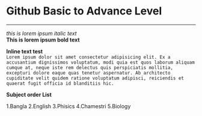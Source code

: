 <!-- github basic to advance level -->

# Github Basic to Advance Level  
---

_this is lorem ipsum italic text_  
__This is lorem ipsum bold text__  

__Inline text test__  
`Lorem ipsum dolor sit amet consectetur adipisicing elit. Ex a accusantium dignissimos voluptatum, modi quia est quos laborum aliquam cumque at, neque iste rem delectus quis perspiciatis mollitia, excepturi dolore eaque quas tenetur aspernatur. Ab architecto cupiditate velit quidem ratione voluptatum adipisci, reiciendis et quaerat fugit officia id blanditiis hic.`      

  
__Subject order List__  
  

1.Bangla
2.English
3.Phisics
4.Chamestri
5.Biology
  
  


